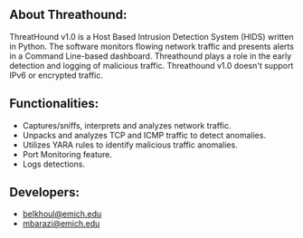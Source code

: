 About Threathound:
------------------
ThreatHound v1.0 is a Host Based Intrusion Detection System (HIDS)
written in Python. The software monitors flowing network traffic
and presents alerts in a Command Line-based dashboard. Threathound
plays a role in the early detection and logging of malicious traffic.
Threathound v1.0 doesn't support IPv6 or encrypted traffic.

Functionalities:
----------------
- Captures/sniffs, interprets and analyzes network traffic.
- Unpacks and analyzes TCP and ICMP traffic to detect anomalies.
- Utilizes YARA rules to identify malicious traffic anomalies.
- Port Monitoring feature.
- Logs detections.

Developers:
-----------
- belkhoul@emich.edu
- mbarazi@emich.edu
